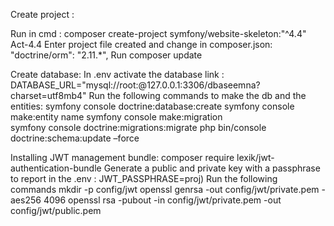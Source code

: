 Create project :

Run in cmd : composer create-project symfony/website-skeleton:"^4.4"  Act-4.4
Enter project file created and change in composer.json:  "doctrine/orm": "2.11.*",
Run composer update

Create database:
In .env activate the database link : DATABASE_URL="mysql://root:@127.0.0.1:3306/dbaseemna?charset=utf8mb4"
Run the following commands to make the db and the entities: 
symfony console doctrine:database:create
symfony console make:entity name
symfony console make:migration  
symfony console doctrine:migrations:migrate 
php bin/console doctrine:schema:update –force

Installing JWT management bundle:
composer require lexik/jwt-authentication-bundle
Generate a public and private key with a passphrase to report in the .env : JWT_PASSPHRASE=proj)
Run the following commands
mkdir -p config/jwt
openssl genrsa -out config/jwt/private.pem -aes256 4096 
openssl rsa -pubout -in config/jwt/private.pem -out config/jwt/public.pem

